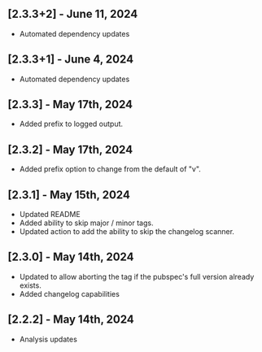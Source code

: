 ## [2.3.3+2] - June 11, 2024

* Automated dependency updates


## [2.3.3+1] - June 4, 2024

* Automated dependency updates


## [2.3.3] - May 17th, 2024

* Added prefix to logged output.


## [2.3.2] - May 17th, 2024

* Added prefix option to change from the default of "v".


## [2.3.1] - May 15th, 2024

* Updated README
* Added ability to skip major / minor tags.
* Updated action to add the ability to skip the changelog scanner.


## [2.3.0] - May 14th, 2024

* Updated to allow aborting the tag if the pubspec's full version already exists.
* Added changelog capabilities


## [2.2.2] - May 14th, 2024

* Analysis updates